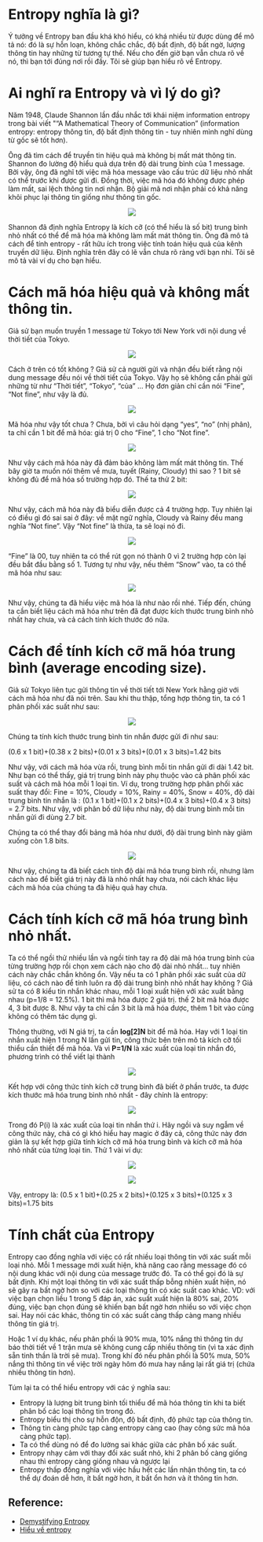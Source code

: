 # Entropy nghĩa là gì?
Ý tưởng về Entropy ban đầu khá khó hiểu, có khá nhiều từ được dùng để mô tả nó: đó là sự hỗn loạn, không chắc chắc, độ bất định, độ bất ngờ, lượng thông tin hay những từ tương tự thế. Nếu cho đến giờ bạn vẫn chưa rõ về nó, thì bạn tới đúng nơi rồi đấy. Tôi sẽ giúp bạn hiểu rõ về Entropy.

# Ai nghĩ ra Entropy và vì lý do gì?
Năm 1948, Claude Shannon lần đầu nhắc tới khái niệm information entropy trong bài viết "“A Mathematical Theory of Communication” (information entropy: entropy thông tin, độ bất định thông tin - tuy nhiên mình nghĩ dùng từ gốc sẽ tốt hơn).

Ông đã tìm cách để truyền tin hiệu quả mà không bị mất mát thông tin. Shannon đo lường độ hiểu quả dựa trên độ dài trung bình của 1 message. Bởi vậy, ông đã nghĩ tới việc mã hóa message vào cấu trúc dữ liệu nhỏ nhất có thể trước khi được gửi đi. Đồng thời, việc mã hóa đó không được phép làm mất, sai lệch thông tin nơi nhận. Bộ giải mã nơi nhận phải có khả năng khôi phục lại thông tin giống như thông tin gốc.

<p align='center'>
    <img src="./images/1.png">
</p>

Shannon đã định nghĩa Entropy là kích cỡ (có thể hiểu là số bit) trung bình nhỏ nhất có thể để mã hóa mà không làm mất mát thông tin. Ông đã mô tả cách để tính entropy - rất hữu ích trong việc tính toán hiệu quả của kênh truyền dữ liệu. Định nghĩa trên đây có lẽ vẫn chưa rõ ràng với bạn nhỉ. Tôi sẽ mô tả vài ví dụ cho bạn hiểu.

# Cách mã hóa hiệu quả và không mất thông tin.
Giả sử bạn muốn truyền 1 message từ Tokyo tới New York với nội dung về thời tiết của Tokyo.

<p align='center'>
    <img src="./images/2.png">
</p>

Cách ở trên có tốt không ? Giả sử cả người gửi và nhận đều biết rằng nội dung message đều nói về thời tiết của Tokyo. Vậy họ sẽ không cần phải gửi những từ như “Thời tiết”, “Tokyo”, “của” … Họ đơn giản chỉ cần nói “Fine”, “Not fine”, như vậy là đủ.

<p align='center'>
    <img src="./images/3.png">
</p>

Mã hóa như vậy tốt chưa ? Chưa, bởi vì câu hỏi dạng “yes”, “no” (nhị phân), ta chỉ cần 1 bit để mã hóa: giá trị 0 cho “Fine”, 1 cho “Not fine”.

<p align='center'>
    <img src="./images/4.png">
</p>

Như vậy cách mã hóa này đã đảm bảo không làm mất mát thông tin. Thế bây giờ ta muốn nói thêm về mưa, tuyết (Rainy, Cloudy) thì sao ? 1 bit sẽ không đủ để mã hóa số trường hợp đó. Thế ta thử 2 bit:

<p align='center'>
    <img src="./images/5.png">
</p>

Như vậy, cách mã hóa này đã biểu diễn được cả 4 trường hợp. Tuy nhiên lại có điều gì đó sai sai ở đây: về mặt ngữ nghĩa, Cloudy và Rainy đều mang nghĩa “Not fine”. Vậy “Not fine” là thừa, ta sẽ loại nó đi.

<p align='center'>
    <img src="./images/6.png">
</p>

“Fine” là 00, tuy nhiên ta có thể rút gọn nó thành 0 vì 2 trường hợp còn lại đều bắt đầu bằng số 1. Tương tự như vậy, nếu thêm “Snow” vào, ta có thể mã hóa như sau:

<p align='center'>
    <img src="./images/7.png">
</p>

Như vậy, chúng ta đã hiểu việc mã hóa là như nào rồi nhé. Tiếp đến, chúng ta cần biết liệu cách mã hóa như trên đã đạt được kích thước trung bình nhỏ nhất hay chưa, và cả cách tính kích thước đó nữa.

# Cách để tính kích cỡ mã hóa trung bình (average encoding size).
Giả sử Tokyo liên tục gửi thông tin về thời tiết tới New York hằng giờ với cách mã hóa như đã nói trên. Sau khi thu thập, tổng hợp thông tin, ta có 1 phân phối xác suất như sau:

<p align='center'>
    <img src="./images/8.png">
</p>

Chúng ta tính kích thước trung bình tin nhắn được gửi đi như sau:

(0.6 x 1 bit)+(0.38 x 2 bits)+(0.01 x 3 bits)+(0.01 x 3 bits)=1.42 bits

Như vậy, với cách mã hóa vừa rồi, trung bình mỗi tin nhắn gửi đi dài 1.42 bit. Như bạn có thể thấy, giá trị trung bình này phụ thuộc vào cả phân phối xác suất và cách mã hóa mỗi 1 loại tin. Ví dụ, trong trường hợp phân phối xác suất thay đổi: Fine = 10%, Cloudy = 10%, Rainy = 40%, Snow = 40%, độ dài trung bình tin nhắn là : (0.1 x 1 bit)+(0.1 x 2 bits)+(0.4 x 3 bits)+(0.4 x 3 bits) = 2.7 bits. Như vậy, với phân bố dữ liệu như này, độ dài trung bình mỗi tin nhắn gửi đi dùng 2.7 bit.

Chúng ta có thể thay đổi bảng mã hóa như dưới, độ dài trung bình này giảm xuống còn 1.8 bits.

<p align='center'>
    <img src="./images/9.png">
</p>

Như vậy, chúng ta đã biết cách tính độ dài mã hóa trung bình rồi, nhưng làm cách nào để biết giá trị này đã là nhỏ nhất hay chưa, nói cách khác liệu cách mã hóa của chúng ta đã hiệu quả hay chưa.

# Cách tính kích cỡ mã hóa trung bình nhỏ nhất.
Ta có thể ngồi thử nhiều lần và ngồi tính tay ra độ dài mã hóa trung bình của từng trường hợp rồi chọn xem cách nào cho độ dài nhỏ nhất… tuy nhiên cách này chắc chắn không ổn. Vậy nếu ta có 1 phân phối xác suất của dữ liệu, có cách nào để tính luôn ra độ dài trung bình nhỏ nhất hay không ? Giả sử ta có 8 kiểu tin nhắn khác nhau, mỗi 1 loại xuất hiện với xác xuất bằng nhau (p=1/8 = 12.5%). 1 bit thì mã hóa được 2 giá trị. thế 2 bit mã hóa được 4, 3 bit được 8. Như vậy ta chỉ cần 3 bit là mã hóa được, thêm 1 bit vào cũng không có thêm tác dụng gì.

Thông thường, với N giá trị, ta cần **log[2]N** bit để mã hóa. Hay với 1 loại tin nhắn xuất hiện 1 trong N lần gửi tin, công thức bên trên mô tả kích cỡ tối thiểu cần thiết để mã hóa. Và vì **P=1/N** là xác xuất của loại tin nhắn đó, phương trình có thể viết lại thành

<p align='center'>
    <img src="./images/10.png">
</p>

Kết hợp với công thức tính kích cỡ trung bình đã biết ở phần trước, ta được kích thước mã hóa trung bình nhỏ nhất - đây chính là entropy:

<p align='center'>
    <img src="./images/11.png">
</p>

Trong đó P(i) là xác xuất của loại tin nhắn thứ i. Hãy ngồi và suy ngẫm về công thức này, chả có gì khó hiểu hay magic ở đây cả, công thức này đơn giản là sự kết hợp giữa tính kích cỡ mã hóa trung bình và kích cỡ mã hóa nhỏ nhất của từng loại tin. Thử 1 vài ví dụ:

<p align='center'>
    <img src="./images/12.png">
</p>

<p align='center'>
    <img src="./images/13.png">
</p>

Vậy, entropy là: (0.5 x 1 bit)+(0.25 x 2 bits)+(0.125 x 3 bits)+(0.125 x 3 bits)=1.75 bits

# Tính chất của Entropy

Entropy cao đồng nghĩa với việc có rất nhiều loại thông tin với xác suất mỗi loại nhỏ. Mỗi 1 message mới xuất hiện, khả năng cao rằng message đó có nội dung khác với nội dung của message trước đó. Ta có thể gọi đó là sự bất định. Khi một loại thông tin với xác suất thấp bỗng nhiên xuất hiện, nó sẽ gây ra bất ngờ hơn so với các loại thông tin có xác suất cao khác. VD: với việc bạn chọn liều 1 trong 5 đáp án, xác suất xuất hiện là 80% sai, 20% đúng, việc bạn chọn đúng sẽ khiến bạn bất ngờ hơn nhiều so với việc chọn sai. Hay nói các khác, thông tin có xác suất càng thấp càng mang nhiều thông tin giá trị.

Hoặc 1 ví dụ khác, nếu phân phối là 90% mưa, 10% nắng thì thông tin dự báo thời tiết về 1 trận mưa sẽ không cung cấp nhiều thông tin (vì ta xác định sẵn tinh thần là trời sẽ mưa). Trong khí đó nếu phân phối là 50% mưa, 50% nắng thì thông tin về việc trời ngày hôm đó mưa hay nắng lại rất giá trị (chứa nhiều thông tin hơn).

Túm lại ta có thể hiểu entropy với các ý nghĩa sau:

- Entropy là lượng bit trung bình tối thiểu để mã hóa thông tin khi ta biết phân bố các loại thông tin trong đó.
- Entropy biểu thị cho sự hỗn độn, độ bất định, độ phức tạp của thông tin.
- Thông tin càng phức tạp càng entropy càng cao (hay công sức mã hóa càng phức tạp).
- Ta có thể dùng nó để đo lường sai khác giữa các phân bố xác suất.
- Entropy nhạy cảm với thay đổi xác suất nhỏ, khi 2 phân bố càng giống nhau thì entropy càng giống nhau và ngược lại
- Entropy thấp đồng nghĩa với việc hầu hết các lần nhận thông tin, ta có thể dự đoán dễ hơn, ít bất ngờ hơn, ít bất ổn hơn và ít thông tin hơn.

## Reference:
- [Demystifying Entropy](https://towardsdatascience.com/demystifying-entropy-f2c3221e2550)
- [Hiểu về entropy](https://forum.machinelearningcoban.com/t/hieu-ve-entropy/4443)
